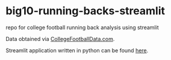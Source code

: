 # big10-running-backs-streamlit
repo for college football running back analysis using streamlit

Data obtained via [CollegeFootballData.com](https://collegefootballdata.com/).

Streamlit application written in python can be found [here](https://share.streamlit.io/jdellape/big10-running-backs-streamlit/main).
